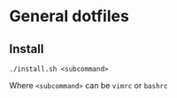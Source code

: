 # General dotfiles

## Install
`./install.sh <subcommand>`

Where `<subcommand>` can be `vimrc` or `bashrc`
